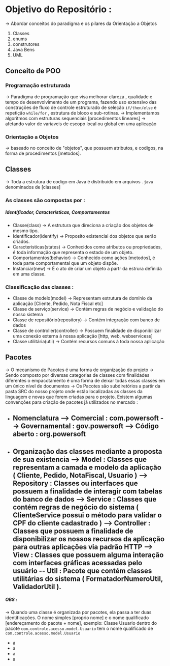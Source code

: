 # Objetivo do Repositório :
-> Abordar conceitos do paradigma e os pilares da Orientação a Objetos
1. Classes
2. enums
3. construtores
4. Java Bens
5. UML

## Conceito de POO
### Programação estruturada
-> Paradigma de programação que visa melhorar clareza , qualidade e tempo de desenvolvimento de um programa, fazendo uso extensivo das construções de fluxo de controle estruturado de seleção `if/then/else` e repetição `while/for` , estrutura de bloco e sub-rotinas.
-> Implementamos algoritmos com estruturas sequenciais [procedimentos lineares] -> afetando valor de variaveis de escopo local ou global em uma aplicação

### Orientação a Objetos
-> baseado no conceito de "objetos", que possuem atributos, e codigos, na forma de procedimentos [metodos].

## Classes
-> Toda a estrutura de codigo em Java é distribuido em arquivos `.java` denominados de [classes]

### As classes são compostas por : 
##### Identificador, Características, Comportamentos
* Classe(class) -> A estrutura que direciona a criação dos objetos de mesmo tipo.
* Identificador(identify) -> Proposito existencial dos objetos que serão criados.
* Caracteristicas(states) -> Conhecidos como atributos ou propriedades, é toda informação que representa o estado de um objeto.
* Comportamentos(behavior) -> Conhecido como ações [metodos], é toda parte comportamental que um objeto dispõe.
* Instanciar(new) -> É o ato de criar um objeto a partr da estrura definida em uma classe.

### Classificação das classes :
* Classe de modelo(model) -> Representam estrutura de domínio da aplicação [Cliente, Pedido, Nota Fiscal etc]
* Classe de serviço(service) -> Contém regras de negócio e validação do nosso sistema
* Classe de repositório(repository) -> Contém integração com banco de dados
* Classe de controller(controller) -> Possuem finalidade de disponibilizar uma conexão externa à nossa aplicação [http, web, webservicess]
* Classe utilitária(util) -> Contém recursos comuns à toda nossa aplicação

## Pacotes 
-> O mecanismo de Pacotes é uma forma de organização do projeto -> Sendo composto por diversas categorias de classes com finalidades diferentes o empacotamento é uma forma de deixar todas essas classes em um único nível de documentos -> Os Pacotes são subdiretórios a partir da pasta SRC do nosso projeto onde estão localizadas as classes da linguagem e novas que forem criadas para o projeto. Existem algumas convenções para criação de pacotes já utilizados no mercado : 
* Nomenclatura
  --> Comercial : com.powersoft
  --> Governamental : gov.powersoft
  --> Código aberto : org.powersoft
  --
  
* Organização das classes mediante a proposta de sua existencia
  --> Model : Classes que representam a camada e modelo da aplicação ( Cliente, Pedido, NotaFiscal, Usuario )
  --> Repository : Classes ou interfaces que possuem a finalidade de interagir com tabelas do banco de dados
  --> Service  : Classes que contém regras de negócio do sistema ( ClienteService possui o método para validar o CPF do cliente cadastrado )
  --> Controller : Classes que possuem a finalidade de disponibilizar os nossos recursos da aplicação para outras aplicações via padrão HTTP
  --> View : Classes que possuem alguma interação com interfaces gráficas acessadas pelo usuário
  -- Util : Pacote que contém classes utilitárias do sistema ( FormatadorNumeroUtil, ValidadorUtil ).
  --

##### OBS :
-> Quando uma classe é organizada por pacotes, ela passa a ter duas identificações. O nome simples [proprio nome] e o nome qualificado [endereçamento do pacote + nome],  exemplo: Classe Usuario dentro do pacote `com.controle.acesso.model.Usuario` tem o nome qualificado de `com.controle.acesso.model.Usuario`
* a
* a
* a
* a






